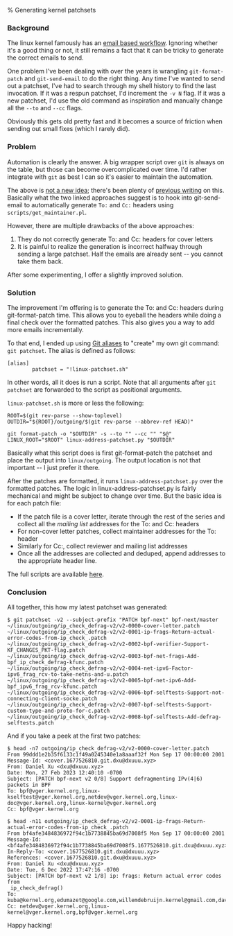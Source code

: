 % Generating kernel patchsets

### Background

The linux kernel famously has an [email based workflow][0]. Ignoring whether
it's a good thing or not, it still remains a fact that it can be tricky to
generate the correct emails to send.

One problem I've been dealing with over the years is wrangling
`git-format-patch` and `git-send-email` to do the right thing. Any time I've
wanted to send out a patchset, I've had to search through my shell history to
find the last invocation. If it was a respun patchset, I'd increment the `-v N`
flag. If it was a new patchset, I'd use the old command as inspiration and
manually change all the `--to` and `--cc` flags.

Obviously this gets old pretty fast and it becomes a source of friction when
sending out small fixes (which I rarely did).

### Problem

Automation is clearly the answer. A big wrapper script over `git` is always
on the table, but those can become overcomplicated over time. I'd rather
integrate with `git` as best I can so it's easier to maintain the automation.

The above is [not a new idea][1]; there's been plenty of [previous writing][2]
on this. Basically what the two linked approaches suggest is to hook into
git-send-email to automatically generate `To:` and `Cc:` headers using
`scripts/get_maintainer.pl`.

However, there are multiple drawbacks of the above approaches:

1. They do not correctly generate To: and Cc: headers for cover letters
1. It is painful to realize the generation is incorrect halfway through sending
   a large patchset. Half the emails are already sent -- you cannot take them
   back.


After some experimenting, I offer a slightly improved solution.

### Solution

The improvement I'm offering is to generate the To: and Cc: headers during
git-format-patch time. This allows you to eyeball the headers while doing a
final check over the formatted patches. This also gives you a way to add more
emails incrementally.

To that end, I ended up using [Git aliases][3] to "create" my own git command:
`git patchset`. The alias is defined as follows:

```
[alias]
        patchset = "!linux-patchset.sh"
```

In other words, all it does is run a script. Note that all arguments after `git
patchset` are forwarded to the script as positional arguments.

`linux-patchset.sh` is more or less the following:

```
ROOT=$(git rev-parse --show-toplevel)
OUTDIR="${ROOT}/outgoing/$(git rev-parse --abbrev-ref HEAD)"

git format-patch -o "$OUTDIR" -s --to "" --cc "" "$@"
LINUX_ROOT="$ROOT" linux-address-patchset.py "$OUTDIR"
```

Basically what this script does is first git-format-patch the patchset
and place the output into `linux/outgoing`. The output location is not
that important -- I just prefer it there.

After the patches are formatted, it runs `linux-address-patchset.py`
over the formatted patches. The logic in linux-address-patchset.py is
fairly mechanical and might be subject to change over time. But the
basic idea is for each patch file:

* If the patch file is a cover letter, iterate through the rest of the series
  and collect all the _mailing list_ addresses for the To: and Cc: headers
* For non-cover letter patches, collect maintainer addresses for the To: header
* Similarly for Cc:, collect reviewer and mailing list addresses
* Once all the addresses are collected and deduped, append addresses to the
  appropriate header line.

The full scripts are available [here][4].

### Conclusion

All together, this how my latest patchset was generated:

```
$ git patchset -v2 --subject-prefix "PATCH bpf-next" bpf-next/master
~/linux/outgoing/ip_check_defrag-v2/v2-0000-cover-letter.patch
~/linux/outgoing/ip_check_defrag-v2/v2-0001-ip-frags-Return-actual-error-codes-from-ip_check_.patch
~/linux/outgoing/ip_check_defrag-v2/v2-0002-bpf-verifier-Support-KF_CHANGES_PKT-flag.patch
~/linux/outgoing/ip_check_defrag-v2/v2-0003-bpf-net-frags-Add-bpf_ip_check_defrag-kfunc.patch
~/linux/outgoing/ip_check_defrag-v2/v2-0004-net-ipv6-Factor-ipv6_frag_rcv-to-take-netns-and-u.patch
~/linux/outgoing/ip_check_defrag-v2/v2-0005-bpf-net-ipv6-Add-bpf_ipv6_frag_rcv-kfunc.patch
~/linux/outgoing/ip_check_defrag-v2/v2-0006-bpf-selftests-Support-not-connecting-client-socke.patch
~/linux/outgoing/ip_check_defrag-v2/v2-0007-bpf-selftests-Support-custom-type-and-proto-for-c.patch
~/linux/outgoing/ip_check_defrag-v2/v2-0008-bpf-selftests-Add-defrag-selftests.patch
```

And if you take a peek at the first two patches:

```
$ head -n7 outgoing/ip_check_defrag-v2/v2-0000-cover-letter.patch
From 99ddd1e2b35f6133c1f49a0245340e1a8aaaf32f Mon Sep 17 00:00:00 2001
Message-Id: <cover.1677526810.git.dxu@dxuuu.xyz>
From: Daniel Xu <dxu@dxuuu.xyz>
Date: Mon, 27 Feb 2023 12:40:10 -0700
Subject: [PATCH bpf-next v2 0/8] Support defragmenting IPv(4|6) packets in BPF
To: bpf@vger.kernel.org,linux-kselftest@vger.kernel.org,netdev@vger.kernel.org,linux-doc@vger.kernel.org,linux-kernel@vger.kernel.org
Cc: bpf@vger.kernel.org

$ head -n11 outgoing/ip_check_defrag-v2/v2-0001-ip-frags-Return-actual-error-codes-from-ip_check_.patch
From bf4afe3484836972f94c1b7738845ba69d7008f5 Mon Sep 17 00:00:00 2001
Message-Id: <bf4afe3484836972f94c1b7738845ba69d7008f5.1677526810.git.dxu@dxuuu.xyz>
In-Reply-To: <cover.1677526810.git.dxu@dxuuu.xyz>
References: <cover.1677526810.git.dxu@dxuuu.xyz>
From: Daniel Xu <dxu@dxuuu.xyz>
Date: Tue, 6 Dec 2022 17:47:16 -0700
Subject: [PATCH bpf-next v2 1/8] ip: frags: Return actual error codes from
 ip_check_defrag()
To: kuba@kernel.org,edumazet@google.com,willemdebruijn.kernel@gmail.com,davem@davemloft.net,pabeni@redhat.com,dsahern@kernel.org
Cc: netdev@vger.kernel.org,linux-kernel@vger.kernel.org,bpf@vger.kernel.org
```

Happy hacking!

[0]: https://www.kernel.org/doc/html/latest/process/submitting-patches.html
[1]: https://mudongliang.github.io/2021/06/21/git-send-email-with-cc-cmd-and-to-cmd.html
[2]: https://www.marcusfolkesson.se/blog/get_maintainers-and-git-send-email/
[3]: https://git-scm.com/book/en/v2/Git-Basics-Git-Aliases
[4]: https://github.com/danobi/bin
